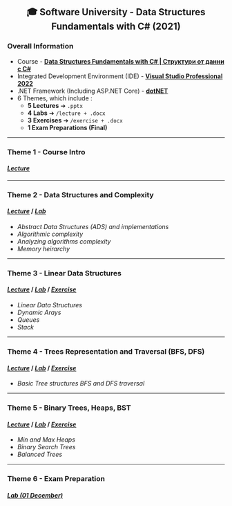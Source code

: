 <h2 align="center">🎓 Software University - Data Structures Fundamentals with C# (2021)</h2>

### Overall Information
* Course - [**Data Structures Fundamentals with C# | Структури от данни с C#**](https://softuni.bg/trainings/3921/data-structures-fundamentals-with-csharp-november-2022)
* Integrated Development Environment (IDE) - [**Visual Studio Professional 2022**](https://visualstudio.microsoft.com/)
* .NET Framework (Including ASP.NET Core) - [**dotNET**](https://dotnet.microsoft.com/en-us/download)
* 6 Themes, which include :
    * **5 Lectures** ➔ ``.pptx``
    * **4 Labs** ➔ ``/lecture + .docx``
    * **3 Exercises** ➔ ``/exercise + .docx``
    * **1 Exam Preparations (Final)**
---
### Theme 1 - Course Intro
#### [_**Lecture**_](https://github.com/rythm-net/SoftUni/blob/main/Data%20Structures%20Fundamentals%20with%20C%23/T01%20-%20Course%20Intro/01.%20Course%20Introduction%20(February%202022).pptx)
---
### Theme 2 - Data Structures and Complexity
#### [**_Lecture_**](https://github.com/rythm-net/SoftUni/blob/main/Data%20Structures%20Fundamentals%20with%20C%23/T02%20-%20Data%20Structures%20and%20Complexity/02.%20Data%20Structures%20and%20Complexity.pptx) **/** [**_Lab_**](https://github.com/rythm-net/SoftUni/tree/main/Data%20Structures%20Fundamentals%20with%20C%23/T02%20-%20Data%20Structures%20and%20Complexity/lecture)
* _Abstract Data Structures (ADS) and implementations_
* _Algorithmic complexity_
* _Analyzing algorithms complexity_
* _Memory heirarchy_
---
### Theme 3 - Linear Data Structures
#### [**_Lecture_**](https://github.com/rythm-net/SoftUni/blob/main/Data%20Structures%20Fundamentals%20with%20C%23/T03%20-%20Linear%20Data%20Structures/03.%20Linear%20Data%20Structures.pptx) **/** [**_Lab_**](https://github.com/rythm-net/SoftUni/tree/main/Data%20Structures%20Fundamentals%20with%20C%23/T03%20-%20Linear%20Data%20Structures/lecture) **/** [**_Exercise_**](https://github.com/rythm-net/SoftUni/tree/main/Data%20Structures%20Fundamentals%20with%20C%23/T03%20-%20Linear%20Data%20Structures/exercise)
* _Linear Data Structures_
* _Dynamic Arays_
* _Queues_
* _Stack_
---
### Theme 4 - Trees Representation and Traversal (BFS, DFS)
#### [**_Lecture_**](https://github.com/rythm-net/SoftUni/blob/main/Data%20Structures%20Fundamentals%20with%20C%23/T03%20-%20Linear%20Data%20Structures/03.%20Linear%20Data%20Structures.pptx) **/** [**_Lab_**](https://github.com/rythm-net/SoftUni/tree/main/Data%20Structures%20Fundamentals%20with%20C%23/T03%20-%20Linear%20Data%20Structures/lecture) **/** [**_Exercise_**](https://github.com/rythm-net/SoftUni/tree/main/Data%20Structures%20Fundamentals%20with%20C%23/T03%20-%20Linear%20Data%20Structures/exercise)
* _Basic Tree structures BFS and DFS traversal_
---
### Theme 5 - Binary Trees, Heaps, BST
#### [**_Lecture_**](https://github.com/rythm-net/SoftUni/blob/main/Data%20Structures%20Fundamentals%20with%20C%23/T05%20-%20Binary%20Trees%2C%20Heaps%2C%20BST/05.%20Binary%20Trees%2C%20Heaps%2C%20BST.pptx) **/** [**_Lab_**](https://github.com/rythm-net/SoftUni/tree/main/Data%20Structures%20Fundamentals%20with%20C%23/T05%20-%20Binary%20Trees%2C%20Heaps%2C%20BST/lecture) **/** [**_Exercise_**](https://github.com/rythm-net/SoftUni/tree/main/Data%20Structures%20Fundamentals%20with%20C%23/T05%20-%20Binary%20Trees%2C%20Heaps%2C%20BST/exercise)
* _Min and Max Heaps_
* _Binary Search Trees_
* _Balanced Trees_
---
### Theme 6 - Exam Preparation
#### [_**Lab (01 December)**_](https://github.com/rythm-net/SoftUni/tree/main/Data%20Structures%20Fundamentals%20with%20C%23/T06%20-%20Exam%20Preparation)
